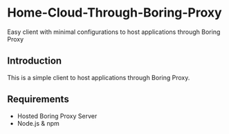 # Home-Cloud-Through-Boring-Proxy
Easy client with minimal configurations to host applications through Boring Proxy


## Introduction
This is a simple client to host applications through Boring Proxy.

## Requirements
- Hosted Boring Proxy Server
- Node.js & npm